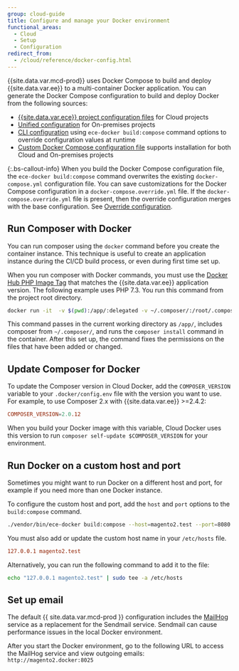 ```yaml
---
group: cloud-guide
title: Configure and manage your Docker environment
functional_areas:
  - Cloud
  - Setup
  - Configuration
redirect_from:
  - /cloud/reference/docker-config.html
---
```


{{site.data.var.mcd-prod}} uses Docker Compose to build and deploy {{site.data.var.ee}} to a multi-container Docker application. You can generate the Docker Compose configuration to build and deploy Docker from the following sources:

-  [{{site.data.var.ece}} project configuration files] for Cloud projects
-  [Unified configuration] for On-premises projects
-  [CLI configuration] using `ece-docker build:compose` command options to override configuration values at runtime
-  [Custom Docker Compose configuration file] supports installation for both Cloud and On-premises projects

{:.bs-callout-info}
When you build the Docker Compose configuration file, the `ece-docker build:compose` command overwrites the existing `docker-compose.yml` configuration file. You can save customizations for the Docker Compose configuration in a `docker-compose.override.yml` file.  If the `docker-compose.override.yml` file is present, then the override configuration merges with the base configuration. See [Override configuration].

## Run Composer with Docker

You can run composer using the `docker` command before you create the container instance. This technique is useful to create an application instance during the CI/CD build process, or even during first time set up.

When you run composer with Docker commands, you must use the [Docker Hub PHP Image Tag] that matches the {{site.data.var.ee}} application version. The following example uses PHP 7.3. You run this command from the project root directory.

```bash
docker run -it  -v $(pwd):/app/:delegated -v ~/.composer/:/root/.composer/:delegated magento/magento-cloud-docker-php:7.3-cli-1.1 bash -c "composer install&&chown www. /app/"
```

This command passes in the current working directory as `/app/`, includes composer from `~/.composer/`, and runs the `composer install` command in the container. After this set up, the command fixes the permissions on the files that have been added or changed.

## Update Composer for Docker

To update the Composer version in Cloud Docker, add the `COMPOSER_VERSION` variable to your `.docker/config.env` file with the version you want to use. For example, to use Composer 2.x with {{site.data.var.ee}} >=2.4.2:

```conf
COMPOSER_VERSION=2.0.12
```

When you build your Docker image with this variable, Cloud Docker uses this version to run `composer self-update $COMPOSER_VERSION` for your environment.

## Run Docker on a custom host and port

Sometimes you might want to run Docker on a different host and port, for example if you need more than one Docker instance.

To configure the custom host and port, add the `host` and `port` options to the `build:compose` command.

```bash
./vendor/bin/ece-docker build:compose --host=magento2.test --port=8080
```

You must also add or update the custom host name in your `/etc/hosts` file.

```conf
127.0.0.1 magento2.test
```

Alternatively, you can run the following command to add it to the file:

```bash
echo "127.0.0.1 magento2.test" | sudo tee -a /etc/hosts
```

## Set up email

The default {{ site.data.var.mcd-prod }} configuration includes the [MailHog] service as a replacement for the Sendmail service. Sendmail can cause performance issues in the local Docker environment.

After you start the Docker environment, go to the following URL to access the MailHog service and view outgoing emails: `http://magento2.docker:8025`

<!--Link definitions-->

[CLI configuration]: {{site.baseurl}}/cloud/docker/docker-config-sources.html#cli-configuration
[Custom Docker Compose configuration file]: {{site.baseurl}}/cloud/docker/docker-config-sources.html#build-a-custom-docker-compose-configuration
[Composer]: https://getcomposer.org
[Docker Hub PHP Image Tag]: https://hub.docker.com/r/magento/magento-cloud-docker-php/tags
[MailHog]: {{site.baseurl}}/cloud/docker/docker-containers-service.html#mailhog-container
[Override configuration]: {{site.baseurl}}/cloud/docker/docker-quick-reference.html#override-configuration
[{{site.data.var.ece}} project configuration files]: {{site.baseurl}}/cloud/docker/docker-config-sources.html#magento-commerce-cloud-configuration
[Unified configuration]: {{site.baseurl}}/cloud/docker/docker-config-sources.html#unified-configuration
